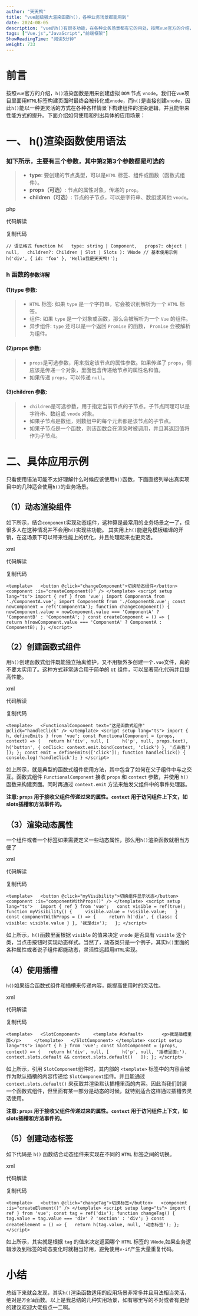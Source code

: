 ```yaml
---
author: "天天鸭"
title: "vue超级强大渲染函数h()，各种业务场景都能用到"
date: 2024-08-05
description: "vue的h()有很多功能，在各种业务场景都有它的用处，按照vue官方的介绍，h()渲染函数是用来创建虚拟DOM`节点vnode"
tags: ["Vue.js","JavaScript","前端框架"]
ShowReadingTime: "阅读5分钟"
weight: 733
---
```

前言
==

按照`vue`官方的介绍，`h()`渲染函数是用来创建虚拟 `DOM` 节点 `vnode`。我们在`vue`项目里面用`HTML`标签构建页面时最终会被转化成`vnode`，而`h()`是直接创建`vnode`，因此`h()`能以一种更灵活的方式在各种各样情景下构建组件的渲染逻辑，并且能带来性能方式的提升。下面介绍如何使用和列出具体的应用场景：

一、 h()渲染函数使用语法
==============

### 如下所示，主要有三个参数，其中第2第3个参数都是可选的

> *   **type**: 要创建的节点类型，可以是`HTML` 标签、组件或函数（函数式组件）。
> *   **props（可选）**: 节点的属性对象，传递的 `prop`。
> *   **children（可选）**: 节点的子节点，可以是字符串、数组或其他 `vnode`。

php

 代码解读

复制代码

`// 语法格式 function h(   type: string | Component,   props?: object | null,   children?: Children | Slot | Slots ): VNode // 基本使用示例 h('div', { id: 'foo' }, 'Hello我是天天鸭!');`

### h 函数的`参数详解`

#### (1)type 参数:

> *   `HTML` 标签: 如果 `type` 是一个字符串，它会被识别解析为一个 `HTML` 标签。
> *   组件: 如果 `type` 是一个对象或函数，那么会被解析为一个 `Vue` 的组件。
> *   异步组件: `type` 还可以是一个返回 `Promise` 的函数， `Promise` 会被解析为组件。

#### (2)props 参数:

> *   `props`是可选参数，用来指定该节点的属性参数。如果传递了 `props`，侧应该是传递一个对象，里面包含传递给节点的属性名和值。
> *   如果传递 `props`，可以传递 `null`。

#### (3)children 参数:

> *   `children`是可选参数，用于指定当前节点的子节点。子节点同理可以是字符串、数组或 `vnode` 对象。
> *   如果子节点是数组，则数组中的每个元素都是该节点的子节点。
> *   如果子节点是一个函数，则该函数会在渲染时被调用，并且其返回值将作为子节点。

二、具体应用示例
========

只看使用语法可能不太好理解什么时候应该使用`h()`函数，下面直接列举出真实项目中的几种适合使用`h()`的业务场景。

（1）动态渲染组件
---------

如下所示，结合`component`实现动态组件，这种算是最常用的业务场景之一了，但很多人在这种情况并不会用`h()`实现些功能。 其实用上`h()`能避免模板编译的开销，在这场景下可以带来性能上的优化，并且处理起来也更灵活。

xml

 代码解读

复制代码

`<template>   <button @click="changeComponent">切换动态组件</button>   <component :is="createComponent()" /> </template> <script setup lang="ts"> import { ref } from 'vue'; import ComponentA from './ComponentA.vue'; import ComponentB from './ComponentB.vue'; const nowComponent = ref('ComponentA'); function changeComponent() {   nowComponent.value = nowComponent.value === 'ComponentA' ? 'ComponentB' : 'ComponentA'; } const createComponent = () => {   return h(nowComponent.value === 'ComponentA' ? ComponentA : ComponentB); }; </script>`

（2）创建函数式组件
----------

用`h()`创建函数式组件既能独立抽离维护，又不用额外多创建一个`.vue`文件，真的不要太实用了。这种方式非常适合用于简单的 `UI` 组件，可以显著简化代码并且提高性能。

xml

 代码解读

复制代码

`<template>   <FunctionalComponent text="这是函数式组件" @click="handleClick" /> </template> <script setup lang="ts"> import { h, defineEmits } from 'vue'; const FunctionalComponent = (props, context) => {   return h('div', null, [     h('p', null, props.text),     h('button', { onClick: context.emit.bind(context, 'click') }, '点击我')   ]); }; const emit = defineEmits(['click']); function handleClick() {   console.log('handleClick'); } </script>`

如上所示，就是典型的函数式组件使用方法，其中包含了如何在父子组件中与之交互。函数式组件 `FunctionalComponent` 接收 `props` 和 `context` 参数，并使用 `h()` 函数来构建页面。同时再通过 `context.emit` 方法来触发父组件中的事件处理器。

**注意: `props` 用于接收父组件传递过来的属性。`context` 用于访问组件上下文，如 slots插槽和方法事件的。**

（3）渲染动态属性
---------

一个组件或者一个标签如果需要定义一些动态属性，那么用`h()`渲染函数就相当方便了

xml

 代码解读

复制代码

`<template>   <button @click="myVisibility">切换组件显示状态</button>   <component :is="componentWithProps()" /> </template> <script setup lang="ts">   import { ref } from 'vue';   const visible = ref(true);   function myVisibility() {     visible.value = !visible.value;   }   const componentWithProps = () => {     return h('div', { class: { visible: visible.value } }, '我是div');   }; </script>`

如上所示，`h()`函数里面根据 `visible` 的值来决定 `vnode` 是否具有 `visible` 这个类，当点击按钮时实现动态样式。当然了，动态类只是一个例子，其实`h()`里面的各种属性或者说子组件都能动态，灵活性远超用`HTML`实现。

（4）使用插槽
-------

`h()`如果结合函数式组件和插槽来传递内容，能提高使用时的灵活性。

xml

 代码解读

复制代码

`<template>   <SlotComponent>     <template #default>       <p>我是插槽里面</p>     </template>   </SlotComponent> </template> <script setup lang="ts"> import { h } from 'vue'; const SlotComponent = (props, context) => {   return h('div', null, [     h('p', null, '插槽里面:'),     context.slots.default && context.slots.default()   ]); }; </script>`

如上所示，引用 `SlotComponent`组件时，其内部的 `<template>` 标签中的内容会被作为默认插槽的内容传递给 `SlotComponent`组件。并且能通过 `context.slots.default()` 来获取并渲染默认插槽里面的内容。因此当我们封装一个函数式组件，但里面有某一部分是动态的时候，就特别适合这样通过插槽去灵活使用。

**注意: `props` 用于接收父组件传递过来的属性。`context` 用于访问组件上下文，如 slots插槽和方法事件的。**

（5）创建动态标签
---------

如下代码是 `h()` 函数结合动态组件来实现在不同的 `HTML` 标签之间的切换。

xml

 代码解读

复制代码

`<template>   <button @click="changeTag">切换标签</button>   <component :is="createElement()" /> </template> <script setup lang="ts"> import { ref } from 'vue'; const tag = ref('div'); function changeTag() {   tag.value = tag.value === 'div' ? 'section' : 'div'; } const createElement = () => {   return h(tag.value, null, '动态标签'); }; </script>`

如上所示，其实就是根据 `tag` 的值来决定返回哪个 `HTML` 标签的 `VNode`,如果业务逻辑涉及到标签的动态变化时就相当好用，避免使用`v-if`产生大量重复代码。

小结
==

总结下来就会发现，其实`h()`渲染函数适用的应用场景非常多并且用法相当灵活，绝对是`万金油`函数。以上是我总结的几种实用场景，如有哪里写的不对或者有更好的建议欢迎大佬指点一二啊。